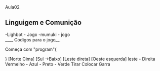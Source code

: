 Aula02
## Linguigem e Comunição
-Lighbot - Jogo
-mumuki  - jogo  
 ____ Codigos para o jogo__

 Começa com "program"{

 }
 [Norte  Cima] [Sul ->Baixo] [Leste direta] [Oeste esquerda]
 leste - Direita
 Vermelho - Azul - Preto - Verde
 Tirar
 Colocar 
 Garra
